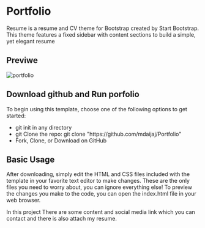# Portfolio
Resume is a resume and CV theme for Bootstrap created by Start Bootstrap.
This theme features a fixed sidebar with content sections to build a simple, yet elegant resume

## Previwe
![portfolio](https://user-images.githubusercontent.com/41102052/62632129-954e4380-b94f-11e9-8013-dfff77464099.gif)


## Download github and Run porfolio
To begin using this template, choose one of the following options to get started:<br>
<ul>
  <li>git init in any directory</li>
  <li>git Clone the repo: git clone "https://github.com/mdaijaj/Portfolio"</li>
  <li>Fork, Clone, or Download on GitHub</li>
</ul>

## Basic Usage
After downloading, simply edit the HTML and CSS files included with the template in your favorite text editor to make changes.
These are the only files you need to worry about, you can ignore everything else! 
To preview the changes you make to the code, you can open the index.html file in your web browser.

In this project There are some content and social media link which you can contact and there is also attach my resume.
